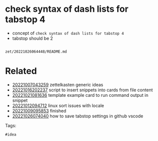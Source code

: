 # check syntax of dash lists for tabstop 4

- concept of `check syntax of dash lists for tabstop 4`
- tabstop should be 2

```
```

` zet/20221026064448/README.md `

# Related

- [20221007043259](/zet/20221007043259/README.md) zettelkasten generic ideas
- [20221016202237](/zet/20221016202237/README.md) script to insert snippets into cards from file content
- [20221021081636](/zet/20221021081636/README.md) template example card to run command output in snippet
- [20221012094712](/zet/20221012094712/README.md) linux sort issues with locale
- [20221009095853](/zet/20221009095853/README.md) finished
- [20221026074040](/zet/20221026074040/README.md) how to save tabstop settings in github vscode

Tags:

    #idea
